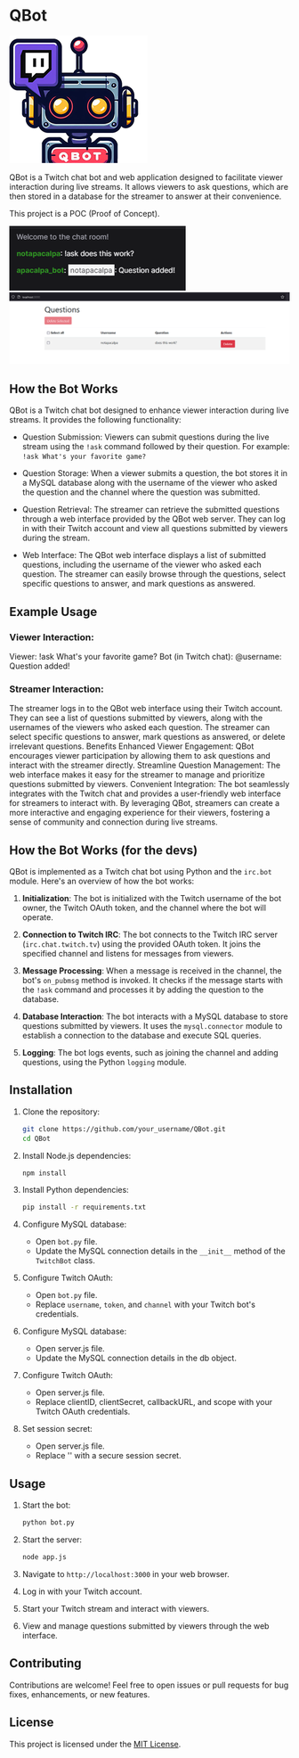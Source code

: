 #  QBot 
![qbot logo](qbot_logo.png)

QBot is a Twitch chat bot and web application designed to facilitate viewer interaction during live streams. It allows viewers to ask questions, which are then stored in a database for the streamer to answer at their convenience.

This project is a POC (Proof of Concept).

![someone in chat using !ask](chat.png) ![list of questions](list_questions.png)
## How the Bot Works
QBot is a Twitch chat bot designed to enhance viewer interaction during live streams. It provides the following functionality:

- Question Submission: Viewers can submit questions during the live stream using the `!ask` command followed by their question. For example: `!ask What's your favorite game?`

- Question Storage: When a viewer submits a question, the bot stores it in a MySQL database along with the username of the viewer who asked the question and the channel where the question was submitted.

- Question Retrieval: The streamer can retrieve the submitted questions through a web interface provided by the QBot web server. They can log in with their Twitch account and view all questions submitted by viewers during the stream.

- Web Interface: The QBot web interface displays a list of submitted questions, including the username of the viewer who asked each question. The streamer can easily browse through the questions, select specific questions to answer, and mark questions as answered.


## Example Usage
### Viewer Interaction:

Viewer: !ask What's your favorite game?
Bot (in Twitch chat): @username: Question added!
### Streamer Interaction:
The streamer logs in to the QBot web interface using their Twitch account.
They can see a list of questions submitted by viewers, along with the usernames of the viewers who asked each question.
The streamer can select specific questions to answer, mark questions as answered, or delete irrelevant questions.
Benefits
Enhanced Viewer Engagement: QBot encourages viewer participation by allowing them to ask questions and interact with the streamer directly.
Streamline Question Management: The web interface makes it easy for the streamer to manage and prioritize questions submitted by viewers.
Convenient Integration: The bot seamlessly integrates with the Twitch chat and provides a user-friendly web interface for streamers to interact with.
By leveraging QBot, streamers can create a more interactive and engaging experience for their viewers, fostering a sense of community and connection during live streams.







## How the Bot Works (for the devs)

QBot is implemented as a Twitch chat bot using Python and the `irc.bot` module. Here's an overview of how the bot works:

1. **Initialization**: The bot is initialized with the Twitch username of the bot owner, the Twitch OAuth token, and the channel where the bot will operate.

2. **Connection to Twitch IRC**: The bot connects to the Twitch IRC server (`irc.chat.twitch.tv`) using the provided OAuth token. It joins the specified channel and listens for messages from viewers.

3. **Message Processing**: When a message is received in the channel, the bot's `on_pubmsg` method is invoked. It checks if the message starts with the `!ask` command and processes it by adding the question to the database.

4. **Database Interaction**: The bot interacts with a MySQL database to store questions submitted by viewers. It uses the `mysql.connector` module to establish a connection to the database and execute SQL queries.

5. **Logging**: The bot logs events, such as joining the channel and adding questions, using the Python `logging` module.

## Installation

1. Clone the repository:

    ```bash
    git clone https://github.com/your_username/QBot.git
    cd QBot
    ```

2. Install Node.js dependencies:

    ```bash
    npm install
    ```

3. Install Python dependencies:

    ```bash
    pip install -r requirements.txt
    ```

4. Configure MySQL database:
   
   - Open `bot.py` file.
   - Update the MySQL connection details in the `__init__` method of the `TwitchBot` class.

5. Configure Twitch OAuth:

    - Open `bot.py` file.
    - Replace `username`, `token`, and `channel` with your Twitch bot's credentials.

6. Configure MySQL database:

   - Open server.js file.
   - Update the MySQL connection details in the db object.

7. Configure Twitch OAuth:

   - Open server.js file.
   - Replace clientID, clientSecret, callbackURL, and scope with your Twitch OAuth credentials.

8. Set session secret:

   - Open server.js file.
   - Replace '' with a secure session secret.

## Usage

1. Start the bot:

    ```bash
    python bot.py
    ```
2. Start the server:
    
    ```bash
    node app.js
    ```

3. Navigate to `http://localhost:3000` in your web browser.
4. Log in with your Twitch account.
5. Start your Twitch stream and interact with viewers.
6. View and manage questions submitted by viewers through the web interface.

## Contributing

Contributions are welcome! Feel free to open issues or pull requests for bug fixes, enhancements, or new features.

## License

This project is licensed under the [MIT License](LICENSE).
